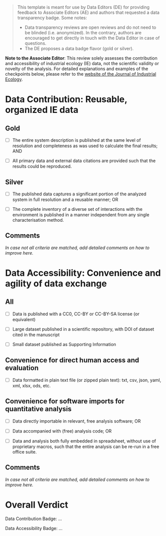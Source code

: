 > This template is meant for use by Data Editors (DE) for providing feedback to Associate Editors (AE) and authors that requested a data transparency badge. Some notes:
> - Data transparency reviews are open reviews and do not need to be blinded (i.e. anonymized). In the contrary, authors are encouraged to get directly in touch with the Data Editor in case of questions.
> - The DE proposes a data badge flavor (gold or silver). 

**Note to the Associate Editor**: This review solely assesses the contribution and accessibility of industrial
ecology (IE) data, not the scientific validity or novelty of the analysis. For
detailed explanations and examples of the checkpoints below, please refer to the
[website of the Journal of Industrial Ecology](https://jie.yale.edu/badges).


# Data Contribution: Reusable, organized IE data

## Gold

- [ ] The entire system description is published at the same level of
      resolution and completeness as was used to calculate the final results; AND

- [ ] All primary data and external data citations are provided such that
      the results could be reproduced.

## Silver

- [ ] The published data captures a significant portion of the analyzed
      system in full resolution and a reusable manner; OR

- [ ] The complete inventory of a diverse set of interactions with the
      environment is published in a manner independent from any single
      characterisation method.

## Comments

_In case not all criteria are matched, add detailed comments on how to improve here._


# Data Accessibility: Convenience and agility of data exchange

## All

- [ ] Data is published with a CC0, CC-BY or CC-BY-SA license (or equivalent)

- [ ] Large dataset published in a scientific repository, with DOI of dataset
      cited in the manuscript

- [ ] Small dataset published as Supporting Information


## Convenience for direct human access and evaluation

- [ ] Data formatted in plain text file (or zipped plain text): txt, csv, json,
      yaml, xml, xlsx, ods, etc.


## Convenience for software imports for quantitative analysis

- [ ] Data directly importable in relevant, free analysis software; OR

- [ ] Data accompanied with (free) analysis code; OR

- [ ] Data and analysis both fully embedded in spreadsheet, without use of
      proprietary macros, such that the entire analysis can be re-run in a free
      office suite.


## Comments

_In case not all criteria are matched, add detailed comments on how to improve here._


# Overall Verdict

Data Contribution Badge: ...

Data Accessibility Badge: ...


